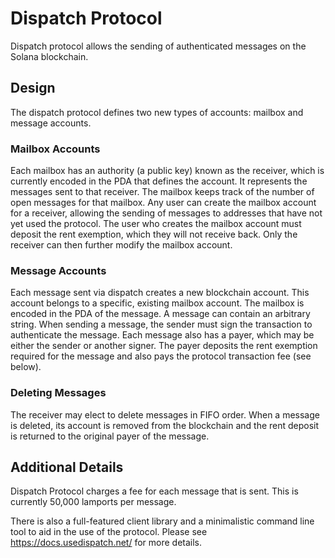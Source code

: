 # Dispatch Protocol

Dispatch protocol allows the sending of authenticated messages on the Solana blockchain.

## Design

The dispatch protocol defines two new types of accounts: mailbox and message accounts.

### Mailbox Accounts

Each mailbox has an authority (a public key) known as the receiver, which is currently encoded in the PDA that defines the account. It represents the messages sent to that receiver. The mailbox keeps track of the number of open messages for that mailbox. Any user can create the mailbox account for a receiver, allowing the sending of messages to addresses that have not yet used the protocol. The user who creates the mailbox account must deposit the rent exemption, which they will not receive back. Only the receiver can then further modify the mailbox account.

### Message Accounts

Each message sent via dispatch creates a new blockchain account. This account belongs to a specific, existing mailbox account. The mailbox is encoded in the PDA of the message. A message can contain an arbitrary string. When sending a message, the sender must sign the transaction to authenticate the message. Each message also has a payer, which may be either the sender or another signer. The payer deposits the rent exemption required for the message and also pays the protocol transaction fee (see below).

### Deleting Messages

The receiver may elect to delete messages in FIFO order. When a message is deleted, its account is removed from the blockchain and the rent deposit is returned to the original payer of the message.

## Additional Details

Dispatch Protocol charges a fee for each message that is sent. This is currently 50,000 lamports per message.

There is also a full-featured client library and a minimalistic command line tool to aid in the use of the protocol. Please see https://docs.usedispatch.net/ for more details.
